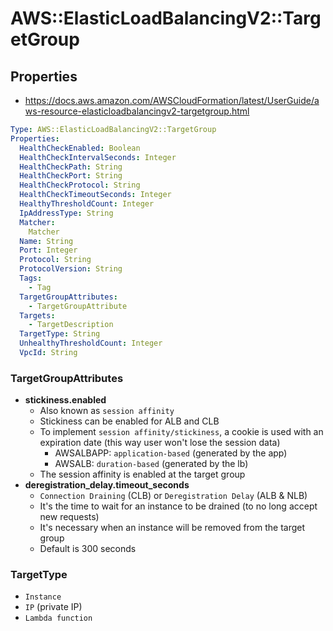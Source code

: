# AWS::ElasticLoadBalancingV2::TargetGroup

## Properties

- <https://docs.aws.amazon.com/AWSCloudFormation/latest/UserGuide/aws-resource-elasticloadbalancingv2-targetgroup.html>

```yaml
Type: AWS::ElasticLoadBalancingV2::TargetGroup
Properties:
  HealthCheckEnabled: Boolean
  HealthCheckIntervalSeconds: Integer
  HealthCheckPath: String
  HealthCheckPort: String
  HealthCheckProtocol: String
  HealthCheckTimeoutSeconds: Integer
  HealthyThresholdCount: Integer
  IpAddressType: String
  Matcher:
    Matcher
  Name: String
  Port: Integer
  Protocol: String
  ProtocolVersion: String
  Tags:
    - Tag
  TargetGroupAttributes:
    - TargetGroupAttribute
  Targets:
    - TargetDescription
  TargetType: String
  UnhealthyThresholdCount: Integer
  VpcId: String
```

### TargetGroupAttributes

- **stickiness.enabled**
  - Also known as `session affinity`
  - Stickiness can be enabled for ALB and CLB
  - To implement `session affinity/stickiness`, a cookie is used with an expiration date (this way user won't lose the session data)
    - AWSALBAPP: `application-based` (generated by the app)
    - AWSALB: `duration-based` (generated by the lb)
  - The session affinity is enabled at the target group
- **deregistration_delay.timeout_seconds**
  - `Connection Draining` (CLB) or `Deregistration Delay` (ALB & NLB)
  - It's the time to wait for an instance to be drained (to no long accept new requests)
  - It's necessary when an instance will be removed from the target group
  - Default is 300 seconds

### TargetType

- `Instance`
- `IP` (private IP)
- `Lambda function`
